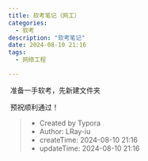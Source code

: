```yaml
---
title: 软考笔记（网工）
categories:
  - 软考
description: "软考笔记"
date: 2024-08-10 21:16
tags:
  - 网络工程

---
```


​	准备一手软考，先新建文件夹

​	预祝顺利通过！

<!-- more -->

> - Created by Typora
> - Author: LRay-iu
> - createTime: 2024-08-10 21:16
> - updateTime: 2024-08-10 21:16